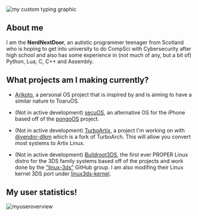 ![my custom typing graphic](https://readme-typing-svg.herokuapp.com/?font=Ubuntu&size=44&duration=2000&pause=1000&color=F3C0FB&repeat=false&random=false&height=70&width=500&lines=Welcome+to+my+profile!)
## About me
I am the **NerdNextDoor**, an autistic programmer teenager from Scotland who is hoping to get into university to do CompSci with Cybersecurity after high school and also has some experience in (not much of any, but a bit of) Python, Lua, C, C++ and Assembly.

## What projects am I making currently?
- [Arikoto](https://github.com/IAmTheNerdNextDoor/arikoto), a personal OS project that is inspired by and is aiming to have a similar nature to ToaruOS. 

- (Not in active development) [secuOS](https://github.com/IAmTheNerdNextDoor/secuOS), an alternative OS for the iPhone based off of the [pongoOS](https://github.com/checkra1n/PongoOS) project.

- (Not in active development) [TurboArtix](https://github.com/IAmTheNerdNextDoor/turboartix), a project I'm working on with [@vendor-dlkm](https://github.com/vendor-dlkm) which is a fork of TurboArch. This will allow you convert most systems to Artix Linux.

- (Not in active development) [Buildroot3DS](https://github.com/IAmTheNerdNextDoor/Buildroot3DS), the first ever PROPER Linux distro for the 3DS family systems based off of the projects and work done by the ["linux-3ds"](https://github.com/linux-3ds) GitHub group. I am also modifing their Linux kernel 3DS port under [linux3ds-kernel](https://github.com/IAmTheNerdNextDoor/linux3ds-kernel).

## My user statistics!
![myuseroverview](https://github-readme-stats.vercel.app/api?username=IAmTheNerdNextDoor&show_icons=true&theme=dark)
